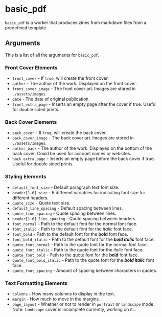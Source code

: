 # basic_pdf

``basic_pdf`` is a worker that produces zines from markdown files from a predefined template.

## Arguments

This is a list of all the arguments for ``basic_pdf``.

### Front Cover Elements

* ``front_cover`` - If ``true``, will create the front cover.
* ``author`` - The author of the work. Displayed on the front cover.
* ``front_cover_image`` - The front cover art. Images are stored in ``./assets/images``.
* ``date`` - The date of original publication.
* ``front_extra_page`` - Inserts an empty page after the cover if true. Useful for double sided prints.

### Back Cover Elements

* ``back_cover`` - If ``true``, will create the back cover.
* ``back_cover_image`` - The back cover art. Images are stored in ``./assets/images``.
* ``author_back`` - The author of the work. Displayed on the bottom of the back cover. Could be used for account names or websites.
* ``back_extra_page`` - Inserts an empty page before the back cover if true. Useful for double sided prints.

### Styling Elements

* ``default_font_size`` - Default paragraph text font size.
* ``header[1-6]_size`` - 6 different variables for indicating font size for different headers.
* ``quote_size`` - Quote text size.
* ``default_line_spacing`` - Default spacing between lines.
* ``quote_line_spacing`` - Quote spacing between lines.
* ``header[1-6]_line_spacing`` - Quote spacing between headers.
* ``font_normal`` - Path to the default font for the normal font face. 
* ``font_italic`` - Path to the default font for the *italic* font face. 
* ``font_bold`` - Path to the default font for the **bold** font face. 
* ``font_bold_italic`` - Path to the default font for the ***bold italic*** font face. 
* ``quote_font_normal`` - Path to the quote font for the normal font face. 
* ``quote_font_italic`` - Path to the quote font for the *italic* font face. 
* ``quote_font_bold`` - Path to the quote font for the **bold** font face. 
* ``quote_font_bold_italic`` - Path to the quote font for the ***bold italic*** font face. 
* ``quote_font_spacing`` - Amount of spacing between characters in quotes.

### Text Formatting Elements

* ``columns`` - How many columns to display in the text.
* ``margin`` - How much to move in the margins.
* ``page_layout`` - Whether or not to render in ``portrait`` or ``landscape`` mode. Note: ``landscape`` cover is incomplete currently, working on it...
